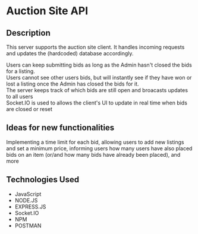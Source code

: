 # Auction Site API
 

## Description
This server supports the auction site client. It handles incoming requests and updates the (hardcoded) database accordingly. <br />

Users can keep submitting bids as long as the Admin hasn't closed the bids for a listing. <br />
Users cannot see other users bids, but will instantly see if they have won or lost a listing once the Admin has closed the bids for it. <br />
The server keeps track of which bids are still open and broacasts updates to all users <br />
Socket.IO is used to allows the client's UI to update in real time when bids are closed or reset<br />


## Ideas for new functionalities
Implementing a time limit for each bid, allowing users to add new listings and set a minimum price, informing users how many users have also placed bids on an item (or/and how many bids have already been placed), and more<br />



## Technologies Used
* JavaScript
* NODE.JS
* EXPRESS.JS
* Socket.IO
* NPM
* POSTMAN
